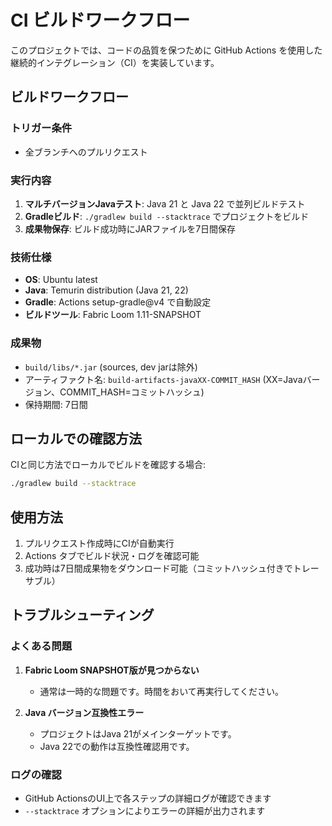 # CI ビルドワークフロー

このプロジェクトでは、コードの品質を保つために GitHub Actions を使用した継続的インテグレーション（CI）を実装しています。

## ビルドワークフロー

### トリガー条件
- 全ブランチへのプルリクエスト

### 実行内容
1. **マルチバージョンJavaテスト**: Java 21 と Java 22 で並列ビルドテスト
2. **Gradleビルド**: `./gradlew build --stacktrace` でプロジェクトをビルド
3. **成果物保存**: ビルド成功時にJARファイルを7日間保存

### 技術仕様
- **OS**: Ubuntu latest
- **Java**: Temurin distribution (Java 21, 22)
- **Gradle**: Actions setup-gradle@v4 で自動設定
- **ビルドツール**: Fabric Loom 1.11-SNAPSHOT

### 成果物
- `build/libs/*.jar` (sources, dev jarは除外)
- アーティファクト名: `build-artifacts-javaXX-COMMIT_HASH` (XX=Javaバージョン、COMMIT_HASH=コミットハッシュ)
- 保持期間: 7日間

## ローカルでの確認方法

CIと同じ方法でローカルでビルドを確認する場合:

```bash
./gradlew build --stacktrace
```

## 使用方法

1. プルリクエスト作成時にCIが自動実行
2. Actions タブでビルド状況・ログを確認可能
3. 成功時は7日間成果物をダウンロード可能（コミットハッシュ付きでトレーサブル）

## トラブルシューティング

### よくある問題
1. **Fabric Loom SNAPSHOT版が見つからない**
   - 通常は一時的な問題です。時間をおいて再実行してください。
   
2. **Java バージョン互換性エラー**
   - プロジェクトはJava 21がメインターゲットです。
   - Java 22での動作は互換性確認用です。

### ログの確認
- GitHub ActionsのUI上で各ステップの詳細ログが確認できます
- `--stacktrace` オプションによりエラーの詳細が出力されます
